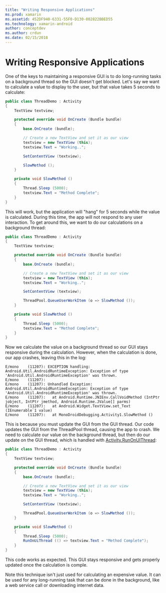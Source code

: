```yaml
---
title: "Writing Responsive Applications"
ms.prod: xamarin
ms.assetid: 452DF940-6331-55F0-D130-002822BBED55
ms.technology: xamarin-android
author: conceptdev
ms.author: crdun
ms.date: 02/15/2018
---
```


# Writing Responsive Applications

One of the keys to maintaining a responsive GUI is to do long-running tasks
on a background thread so the GUI doesn't get blocked. Let's say we want to
calculate a value to display to the user, but that value takes 5 seconds to
calculate:

```csharp
public class ThreadDemo : Activity
{
    TextView textview;

    protected override void OnCreate (Bundle bundle)
    {
        base.OnCreate (bundle);

        // Create a new TextView and set it as our view
        textview = new TextView (this);
        textview.Text = "Working..";

        SetContentView (textview);

        SlowMethod ();
    }

    private void SlowMethod ()
    {
        Thread.Sleep (5000);
        textview.Text = "Method Complete";
    }
}
```

This will work, but the application will "hang" for 5 seconds while the value
is calculated. During this time, the app will not respond to any user
interaction. To get around this, we want to do our calculations on a background
thread:

```csharp
public class ThreadDemo : Activity
{
    TextView textview;

    protected override void OnCreate (Bundle bundle)
    {
        base.OnCreate (bundle);

        // Create a new TextView and set it as our view
        textview = new TextView (this);
        textview.Text = "Working..";

        SetContentView (textview);

        ThreadPool.QueueUserWorkItem (o => SlowMethod ());
    }

    private void SlowMethod ()
    {
        Thread.Sleep (5000);
        textview.Text = "Method Complete";
    }
}
```

Now we calculate the value on a background thread so our GUI stays responsive
during the calculation. However, when the calculation is done, our app crashes,
leaving this in the log:

```shell
E/mono    (11207): EXCEPTION handling: Android.Util.AndroidRuntimeException: Exception of type 'Android.Util.AndroidRuntimeException' was thrown.
E/mono    (11207):
E/mono    (11207): Unhandled Exception: Android.Util.AndroidRuntimeException: Exception of type 'Android.Util.AndroidRuntimeException' was thrown.
E/mono    (11207):   at Android.Runtime.JNIEnv.CallVoidMethod (IntPtr jobject, IntPtr jmethod, Android.Runtime.JValue[] parms)
E/mono    (11207):   at Android.Widget.TextView.set_Text (IEnumerable`1 value)
E/mono    (11207):   at MonoDroidDebugging.Activity1.SlowMethod ()
```

This is because you must update the GUI from the GUI thread. Our code updates
the GUI from the ThreadPool thread, causing the app to crash. We need to
calculate our value on the background thread, but then do our update on the GUI
thread, which is handled with [Activity.RunOnUIThread](xref:Android.App.Activity.RunOnUiThread*):

```csharp
public class ThreadDemo : Activity
{
    TextView textview;

    protected override void OnCreate (Bundle bundle)
    {
        base.OnCreate (bundle);

        // Create a new TextView and set it as our view
        textview = new TextView (this);
        textview.Text = "Working..";

        SetContentView (textview);

        ThreadPool.QueueUserWorkItem (o => SlowMethod ());
    }

    private void SlowMethod ()
    {
        Thread.Sleep (5000);
        RunOnUiThread (() => textview.Text = "Method Complete");
    }
}
```

This code works as expected. This GUI stays responsive and gets properly
updated once the calculation is comple.

Note this technique isn't just used for calculating an expensive value. It
can be used for any long-running task that can be done in the background, like a
web service call or downloading internet data.
